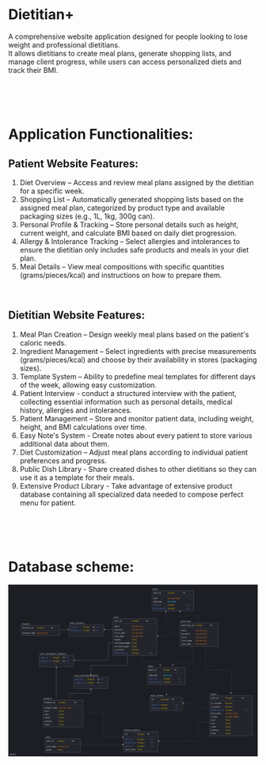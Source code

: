 # Dietitian+
A comprehensive website application designed for people looking to lose weight and professional dietitians. <br>
It allows dietitians to create meal plans, generate shopping lists, and manage client progress, while users can access personalized diets and track their BMI.

<br>
<br>
<br>

# Application Functionalities:
## Patient Website Features:
1. Diet Overview – Access and review meal plans assigned by the dietitian for a specific week.
2. Shopping List – Automatically generated shopping lists based on the assigned meal plan, categorized by product type and available packaging sizes (e.g., 1L, 1kg, 300g can).
3. Personal Profile & Tracking – Store personal details such as height, current weight, and calculate BMI based on daily diet progression.
4. Allergy & Intolerance Tracking – Select allergies and intolerances to ensure the dietitian only includes safe products and meals in your diet plan.
5. Meal Details – View meal compositions with specific quantities (grams/pieces/kcal) and instructions on how to prepare them.

<br>

## Dietitian Website Features:
1. Meal Plan Creation – Design weekly meal plans based on the patient's caloric needs.
2. Ingredient Management – Select ingredients with precise measurements (grams/pieces/kcal) and choose by their availability in stores (packaging sizes).
3. Template System – Ability to predefine meal templates for different days of the week, allowing easy customization.
4. Patient Interview - conduct a structured interview with the patient, collecting essential information such as personal details, medical history, allergies and intolerances.
5. Patient Management – Store and monitor patient data, including weight, height, and BMI calculations over time.
6. Easy Note's System - Create notes about every patient to store various additional data about them.
7. Diet Customization – Adjust meal plans according to individual patient preferences and progress.
8. Public Dish Library - Share created dishes to other dietitians so they can use it as a template for their meals.
9. Extensive Product Library - Take advantage of extensive product database containing all specialized data needed to compose perfect menu for patient.

<br>
<br>
<br>

# Database scheme:
<img src="Dietician+ MySQL database relations diagram.PNG">
